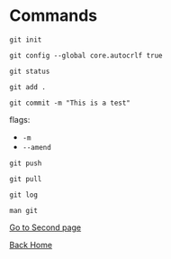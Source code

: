 # Commands

```
git init
```

```
git config --global core.autocrlf true

```

```
git status 
```

```
git add .
```

```
git commit -m "This is a test"
```

flags:
- `-m`
- `--amend`

```
git push
```

```
git pull
```

```
git log
```

```
man git
```

[Go to Second page](exampleOtherFile.md)

[Back Home](../../readme.md)